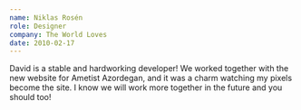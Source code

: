 ```yaml
---
name: Niklas Rosén
role: Designer
company: The World Loves
date: 2010-02-17
---
```


David is a stable and hardworking developer! We worked together with the new website for Ametist Azordegan, and it was a charm watching my pixels become the site. I know we will work more together in the future and you should too!
